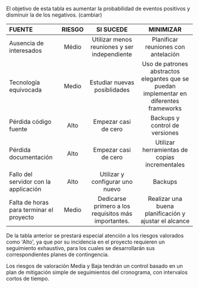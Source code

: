 El objetivo de esta tabla es aumentar la probabilidad de eventos positivos y disminuir la de los negativos. (cambiar)

FUENTE | RIESGO | SI SUCEDE | MINIMIZAR
:----------------|:-------------:|:-------------:|:-------------:
Ausencia de interesados | Médio | Utilizar menos reuniones y ser independiente | Planificar reuniones con antelación
Tecnología equivocada | Medio |Estudiar nuevas posiblidades | Uso de patrones abstractos elegantes que se puedan implementar en diferentes frameworks
Pérdida código fuente | Alto |Empezar casi de cero |Backups y control de versiones
Pérdida documentación| Alto |Empezar casi de cero | Utilizar herramientas de copias incrementales
Fallo del servidor con la applicación| Alto | Utilizar y configurar uno nuevo |Backups
Falta de horas para terminar el proyecto| Medio | Dedicarse primero a los requisitos más importantes. | Realizar una buena planificación y ajustar el alcance

De la tabla anterior se prestará especial atención a los riesgos valorados como 'Alto', ya que por su incidencia en el proyecto requieren un seguimiento exhaustivo, para los cuales se desarrollarán sus correspondientes planes de contingencia.  

Los riesgos de valoración Media y Baja tendrán un control basado en un plan de mitigación simple de seguimientos del cronograma, con intervalos cortos de tiempo.



